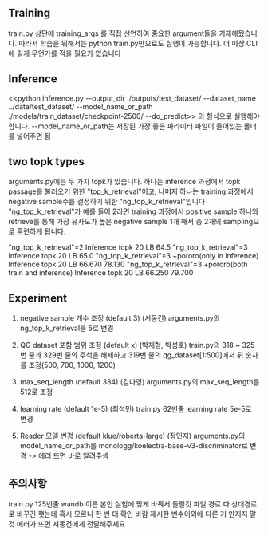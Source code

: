## Training
train.py 상단에 training_args 를 직접 선언하여 중요한 argument들을 기재해뒀습니다. 따라서 학습을 위해서는 python train.py만으로도 실행이 가능합니다. 더 이상 CLI에 길게 무언가를 적을 필요가 없습니다

## Inference
<<python inference.py --output_dir ./outputs/test_dataset/ --dataset_name ../data/test_dataset/ --model_name_or_path ./models/train_dataset/checkpoint-2500/ --do_predict>>
의 형식으로 실행해야 합니다. --model_name_or_path는 저장된 가장 좋은 파라미터 파일이 들어있는 폴더를 넣어주면 됨

## two topk types
arguments.py에는 두 가지 topk가 있습니다. 하나는 inference 과정에서 topk passage를 불러오기 위한 "top_k_retrieval"이고, 나머지 하나는 training 과정에서 negative sample수를 결정하기 위한 "ng_top_k_retrieval"입니다
"ng_top_k_retrieval"가 예를 들어 2라면 training 과정에서 positive sample 하나와 retrieve를 통해 가장 유사도가 높은 negative sample 1개 해서 총 2개의 sampling으로 훈련하게 됩니다.

"ng_top_k_retrieval"=2 Inference topk 20 LB 64.5
"ng_top_k_retrieval"=3 Inference topk 20 LB 65.0
"ng_top_k_retrieval"=3 +pororo(only in inference) Inference topk 20 LB 66.670 78.130
"ng_top_k_retrieval"=3 +pororo(both train and inference) Inference topk 20 LB 66.250 79.700

## Experiment
1. negative sample 개수 조정 (default 3) (서동건)
arguments.py의 ng_top_k_retrieval을 5로 변경

2. QG dataset 포함 범위 조정 (default x) (박재형, 박성호)
train.py의 318 ~ 325번 줄과 329번 줄의 주석을 해제하고 319번 줄의 qg_dataset[1:500]에서 뒤 숫자를 조정(500, 700, 1000, 1200)

3. max_seq_length (default 384) (김다영)
arguments.py의 max_seq_length를 512로 조정

4. learning rate (default 1e-5) (최석민)
train.py 62번줄 learning rate 5e-5로 변경

5. Reader 모델 변경 (default klue/roberta-large) (정민지)
arguments.py의 model_name_or_path를 monologg/koelectra-base-v3-discriminator로 변경
-> 에러 뜨면 바로 알려주셈

## 주의사항
train.py 125번줄 wandb 이름 본인 실험에 맞게 바꿔서 돌릴것
파일 경로 다 상대경로로 바꾸긴 햇는데 혹시 모르니 한 번 더 확인 바람
제시한 변수이외에 다른 거 만지지 말것
에러가 뜨면 서동건에게 전달해주세요
